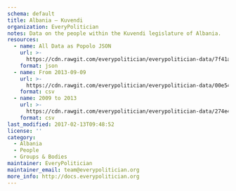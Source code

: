 ```yaml
---
schema: default
title: Albania — Kuvendi
organization: EveryPolitician
notes: Data on the people within the Kuvendi legislature of Albania.
resources:
  - name: All Data as Popolo JSON
    url: >-
      https://cdn.rawgit.com/everypolitician/everypolitician-data/7f41a2ef6319114da18a88b19daa68336ba30019/data/Albania/Assembly/ep-popolo-v1.0.json
    format: json
  - name: From 2013-09-09
    url: >-
      https://cdn.rawgit.com/everypolitician/everypolitician-data/00e54f0d3bc86be30c6ed05b52623fd5fbae64bd/data/Albania/Assembly/term-8.csv
    format: csv
  - name: 2009 to 2013
    url: >-
      https://cdn.rawgit.com/everypolitician/everypolitician-data/274e4bfe432e70479db2b257bbec7cd359f5fdb4/data/Albania/Assembly/term-7.csv
    format: csv
last_modified: 2017-02-13T09:48:52
license: ''
category:
  - Albania
  - People
  - Groups & Bodies
maintainer: EveryPolitician
maintainer_email: team@everypolitician.org
more_info: http://docs.everypolitician.org
---
```

